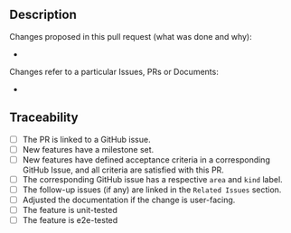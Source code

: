 ## Description

Changes proposed in this pull request (what was done and why):

- 

Changes refer to a particular Issues, PRs or Documents:

- 

## Traceability
- [ ] The PR is linked to a GitHub issue.
- [ ] New features have a milestone set.
- [ ] New features have defined acceptance criteria in a corresponding GitHub Issue, and all criteria are satisfied with this PR.
- [ ] The corresponding GitHub issue has a respective `area` and `kind` label.
- [ ] The follow-up issues (if any) are linked in the `Related Issues` section.
- [ ] Adjusted the documentation if the change is user-facing.
- [ ] The feature is unit-tested
- [ ] The feature is e2e-tested

<!--  
Thank you for your contribution!

Before submitting your pull request, adhere to contributing guidelines, templates, the recommended Git workflow, and related documentation, see also https://github.com/kyma-project/community/blob/main/docs/contributing/02-contributing.md
 -->